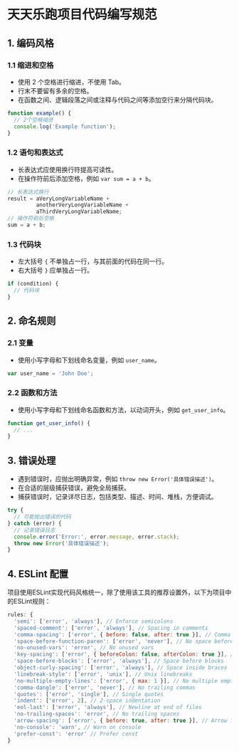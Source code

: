 # 天天乐跑项目代码编写规范
## 1. 编码风格
### 1.1 缩进和空格
- 使用 2 个空格进行缩进，不使用 Tab。
- 行末不要留有多余的空格。
- 在函数之间、逻辑段落之间或注释与代码之间等添加空行来分隔代码块。
```javascript
function example() {
  // 2个空格缩进
  console.log('Example function');
}
```
### 1.2 语句和表达式
- 长表达式应使用换行符提高可读性。
- 在操作符前后添加空格，例如 `var sum = a + b`。
```javascript
// 长表达式换行
result = aVeryLongVariableName +
         anotherVeryLongVariableName +
         aThirdVeryLongVariableName;
// 操作符前后空格
sum = a + b;
```
### 1.3 代码块
- 左大括号 `{` 不单独占一行，与其前面的代码在同一行。
- 右大括号 `}` 应单独占一行。
```javascript
if (condition) {
  // 代码块
}
```

## 2. 命名规则
### 2.1 变量
- 使用小写字母和下划线命名变量，例如 `user_name`。
```javascript
var user_name = 'John Doe';
```
### 2.2 函数和方法
- 使用小写字母和下划线命名函数和方法，以动词开头，例如 `get_user_info`。
```javascript
function get_user_info() {
  // ...
}
```
## 3. 错误处理
- 遇到错误时，应抛出明确异常，例如 `throw new Error('具体错误描述')`。
- 在合适的层级捕获错误，避免全局捕获。
- 捕获错误时，记录详尽日志，包括类型、描述、时间、堆栈，方便调试。
```javascript
try {
  // 可能抛出错误的代码
} catch (error) {
  // 记录错误日志
  console.error('Error:', error.message, error.stack);
  throw new Error('具体错误描述');
}
```
## 4. ESLint 配置
项目使用ESLint实现代码风格统一，除了使用该工具的推荐设置外，以下为项目中的ESLint规则：
```javascript
rules: {
  'semi': ['error', 'always'], // Enforce semicolons
  'spaced-comment': ['error', 'always'], // Spacing in comments
  'comma-spacing': ['error', { before: false, after: true }], // Comma spacing
  'space-before-function-paren': ['error', 'never'], // No space before function paren
  'no-unused-vars': 'error', // No unused vars
  'key-spacing': ['error', { beforeColon: false, afterColon: true }], // Key spacing
  'space-before-blocks': ['error', 'always'], // Space before blocks
  'object-curly-spacing': ['error', 'always'], // Space inside braces
  'linebreak-style': ['error', 'unix'], // Unix linebreaks
  'no-multiple-empty-lines': ['error', { max: 1 }], // No multiple empty lines
  'comma-dangle': ['error', 'never'], // No trailing commas
  'quotes': ['error', 'single'], // Single quotes
  'indent': ['error', 2], // 2-space indentation
  'eol-last': ['error', 'always'], // Newline at end of files
  'no-trailing-spaces': 'error', // No trailing spaces
  'arrow-spacing': ['error', { before: true, after: true }], // Arrow function spacing
  'no-console': 'warn', // Warn on console
  'prefer-const': 'error' // Prefer const
}

```
